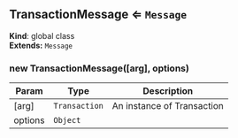 <a name="TransactionMessage"></a>
## TransactionMessage ⇐ <code>Message</code>
**Kind**: global class  
**Extends:** <code>Message</code>  
<a name="new_TransactionMessage_new"></a>
### new TransactionMessage([arg], options)

| Param | Type | Description |
| --- | --- | --- |
| [arg] | <code>Transaction</code> | An instance of Transaction |
| options | <code>Object</code> |  |

